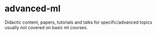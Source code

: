 # advanced-ml
Didactic content, papers, tutorials and talks for specific/advanced topics usually not covered on basic ml courses.

